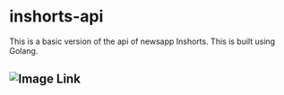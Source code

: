 # inshorts-api
This is a basic version of the api of newsapp Inshorts. This is built using Golang.
## ![Image Link](https://drive.google.com/file/d/1klvmj1NXjyO2iBNvedY78LDWkEionvLw/view?usp=sharing)


